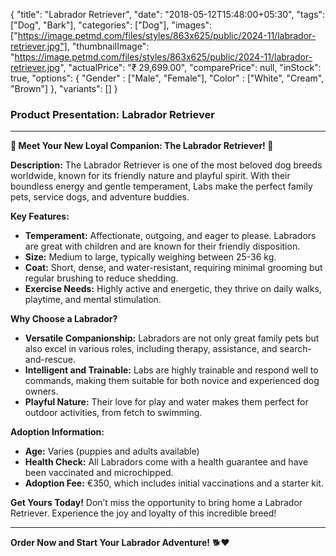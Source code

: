 {
    "title": "Labrador Retriever",
    "date": "2018-05-12T15:48:00+05:30",
    "tags": ["Dog", "Bark"],
    "categories": ["Dog"],
    "images": ["https://image.petmd.com/files/styles/863x625/public/2024-11/labrador-retriever.jpg"],
    "thumbnailImage": "https://image.petmd.com/files/styles/863x625/public/2024-11/labrador-retriever.jpg",
    "actualPrice": "₹ 29,699.00",
    "comparePrice": null,
    "inStock": true,
    "options": {
        "Gender" : ["Male", "Female"],
        "Color" : ["White", "Cream", "Brown"]
    },
    "variants": []
}

### Product Presentation: Labrador Retriever

---

**🐾 Meet Your New Loyal Companion: The Labrador Retriever! 🐶**

**Description:**
The Labrador Retriever is one of the most beloved dog breeds worldwide, known for its friendly nature and playful spirit. With their boundless energy and gentle temperament, Labs make the perfect family pets, service dogs, and adventure buddies.

**Key Features:**
-   **Temperament:** Affectionate, outgoing, and eager to please. Labradors are great with children and are known for their friendly disposition.
-   **Size:** Medium to large, typically weighing between 25-36 kg.
-   **Coat:** Short, dense, and water-resistant, requiring minimal grooming but regular brushing to reduce shedding.
-   **Exercise Needs:** Highly active and energetic, they thrive on daily walks, playtime, and mental stimulation.

**Why Choose a Labrador?**
-   **Versatile Companionship:** Labradors are not only great family pets but also excel in various roles, including therapy, assistance, and search-and-rescue.
-   **Intelligent and Trainable:** Labs are highly trainable and respond well to commands, making them suitable for both novice and experienced dog owners.
-   **Playful Nature:** Their love for play and water makes them perfect for outdoor activities, from fetch to swimming.

**Adoption Information:**
-   **Age:** Varies (puppies and adults available)
-   **Health Check:** All Labradors come with a health guarantee and have been vaccinated and microchipped.
-   **Adoption Fee:** €350, which includes initial vaccinations and a starter kit.

**Get Yours Today!**
Don’t miss the opportunity to bring home a Labrador Retriever. Experience the joy and loyalty of this incredible breed!

---

**Order Now and Start Your Labrador Adventure!** 🐕❤️